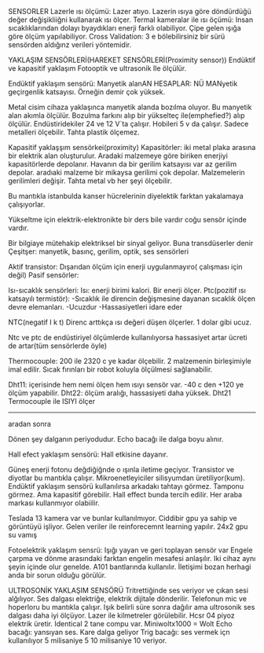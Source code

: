 SENSORLER
Lazerle ısı ölçümü:
Lazer atıyo. Lazerin ısıya göre döndürdüğü değer değişikliiğni kullanarak ısı ölçer.
Termal kameralar ile ısı öçümü:
Insan sıcaklıklarından dolayı byaydıkları enerji farklı olabiliyor. Çipe gelen ışığa göre ölçüm yapılabiliyor.
Cross Validation: 3 e bölebilirsiniz bir sürü sensörden aldığınz verileri yöntemidir.

YAKLAŞIM SENSÖRLERİ(HAREKET SENSÖRLERİ(Proximity sensor))
Endüktif ve kapasitif yaklaşım 
Fotooptik ve ultrasonik 
Ile ölçülür.

Endüktif yaklaşım sensörü:
Manyetik alanAN HESAPLAR: NÜ MANyetik geçirgenlik katsayısı. Örneğin demir çok yüksek.

Metal cisim cihaza yaklaşınca manyetik alanda bozılma oluyor. Bu manyetik alan akımla ölçülür. Bozulma farkını alıp bir yükselteç ile(emphefied?) alıp ölçülür.
Endüstiridekiler 24 ve 12 V`ta çalışır. Hobileri 5 v da çalışır. 
Sadece metalleri ölçebilir. Tahta plastik ölçemez.

Kapasitif yaklaşşım sensörkei(proximity)
Kapasitörler: iki metal plaka arasına bir elektrik alan oluşturulur. Aradaki malzemeye göre biriken enerjiyi kapasitörlerde depolanır. Havanın da bir gerilim katsayısı var az gerilim depolar. aradıaki malzeme bir mikaysa gerilimi çok depolar. Malzemelerin gerilimleri değişir. Tahta metal vb her şeyi ölçebilir.

Bu mantıkla istanbulda kanser hücrelerinin diyelektik farktan yakalamaya çalışıyorlar.

Yükseltme için elektrik-elektronikte bir ders bile vardır coğu sensör içinde vardır.

Bir bilgiaye mütehakip elektriksel bir sinyal geliyor. Buna transdüserler denir
Çeşitşer: manyetik, basınç, gerilim, optik, ses sensörleri

Aktif transistor:
Dışarıdan ölçüm için enerji uygulanmayıro( çalışması için değil)
Pasif sensörler:

Isı-sıcaklık sensörleri:
Isı: enerji birimi kalori. Bir enerji ölçer.
Ptc(pozitif ısı katsayılı termistör):
-Sıcaklık ile direncin değişmesine dayanan sıcaklık ölçen devre elemanları.
-Ucuzdur
-Hassasiyetleri idare eder

NTC(negatif I k t)
Direnc arttıkça ısı değeri düşen ölçerler.
1 dolar gibi ucuz.

Ntc ve ptc de endüstiriyel ölçümlerde kullanılıyorsa hassasiyet artar ücreti de artar(tüm sensörlerde öyle)

Thermocouple:
200 ile 2320 c ye kadar ölçebilir. 2 malzemenin birleşimiyle imal edilir. Sıcak fırınları bir robot koluyla ölçülmesi sağlanabilir.



Dht11: içerisinde hem nemi ölçen hem ısıyı sensör var. -40 c den +120 ye ölçüm yapabilir.
Dht22: ölçüm aralığı, hassasiyeti daha yüksek. 
Dht21
Termocouple ile ISIYI ölçer

--- 
aradan sonra

Dönen şey dalganın periyodudur.  Echo bacağı ile dalga boyu alınır.

Hall efect yaklaşım sensörü:
Hall etkisine dayanır.

Güneş enerji fotonu değdiğiğnde o ışınla iletime geçiyor. 
Transistor ve diyotlar bu mantıkla çalışır. Mikroenetleyiciler silisyumdan üretiliyor(kum).  
Endüktif yaklaşım sensörü kullanılırsa arkadakı tahtayı görmez. Tamponu görmez.
Ama kapasitif görebilir.
Hall effect bunda tercih edilir. Her araba markası kullanmıyor olabiilir.

Teslada 13 kamera var ve bunlar kullanılmıyor.
Ciddibir gpu ya sahip ve görüntüyü işliyor.
Gelen veriler ile reinforecemnt learning yapılır.
24x2 gpu su vamış

Fotoelektrik yaklaşım sensrü:
Işığı yayan ve geri toplayan sensör var
Engele çarpma ve dönme arasındaki farktan engelin mesafesi anlaşılır. Iki cihaz aynı şeyin içinde olur genelde. 
A101 bantlarında kullanılır.
İletişimi bozan herhagi anda bir sorun olduğu görülür.

ULTROSONİK YAKLAŞIM SENSÖRÜ
Tritrettiğinde ses veriyor ve çıkan sesi alğılıyor.
Ses dalgası elektriğe, elektrik dijitale dönderilir.
Telefonun mic ve hoperloru bu mantıkla çalışır.
Işık belirli süre sonra dağılır ama ultrosonik ses dalgası daha iyi ölçüyor. 
Lazer ile kilmetreler görülebilir.
Hcsr 04 piyoz elektrik üretir. Identical 2 tane compu var.
Miniwoltx1000 = Wolt
Echo bacağı: yansıyan ses. Kare dalga geliyor
Trig bacağı: ses vermek içn kullanılıyor 5 milisaniye 5 10 milisaniye 10 veriyor.

